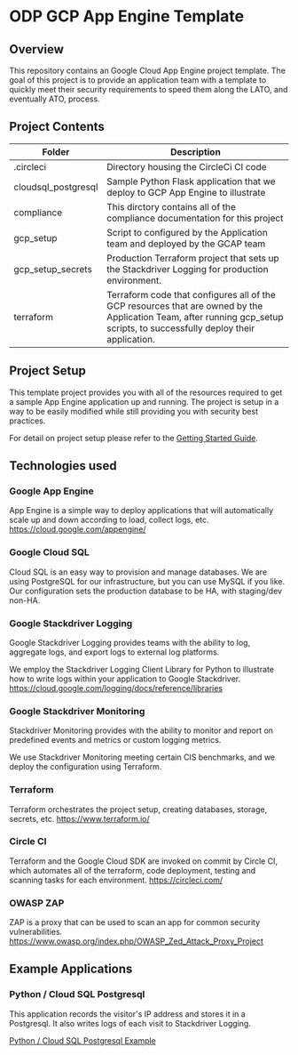 # ODP GCP App Engine Template


## Overview

This repository contains an Google Cloud App Engine project template.
The goal of this project is to provide an application team with a template to quickly 
meet their security requirements to speed them along the LATO, and eventually ATO, process.


## Project Contents


| Folder    |  Description    |
|---        |---              |
| .circleci   |   Directory housing the CircleCi CI code  |
| cloudsql_postgresql  |  Sample Python Flask application that we deploy to GCP App Engine to illustrate  |
| compliance  |  This dirctory contains all of the compliance documentation for this project |
| gcp_setup |  Script to configured by the Application team and deployed by the GCAP team   |
| gcp_setup_secrets     |  Production Terraform project that sets up the Stackdriver Logging for production environment.  |
| terraform     |  Terraform code that configures all of the GCP resources that are owned by the Application Team, after running gcp_setup scripts, to successfully deploy their application.  |


## Project Setup 

This template project provides you with all of the resources required to get a sample App Engine application up and running.
The project is setup in a way to be easily modified while still providing you with security best practices.

For detail on project setup please refer to the [Getting Started Guide](GettingStarted.md).


## Technologies used  


### Google App Engine
App Engine is a simple way to deploy applications that will automatically scale
up and down according to load, collect logs, etc.  https://cloud.google.com/appengine/

### Google Cloud SQL
Cloud SQL is an easy way to provision and manage databases.  We are using PostgreSQL
for our infrastructure, but you can use MySQL if you like.  Our configuration sets the
production database to be HA, with staging/dev non-HA.

### Google Stackdriver Logging

Google Stackdriver Logging provides teams with the ability to log, aggregate logs, and
export logs to external log platforms.

We employ the Stackdriver Logging Client Library for Python to illustrate how to
write logs within your application to Google Stackdriver.  https://cloud.google.com/logging/docs/reference/libraries

### Google Stackdriver Monitoring

Stackdriver Monitoring provides with the ability to monitor and report on predefined 
events and metrics or custom logging metrics.

We use Stackdriver Monitoring meeting certain CIS benchmarks, and we deploy the configuration
using Terraform.

### Terraform
Terraform orchestrates the project setup, creating databases, storage,
secrets, etc.  https://www.terraform.io/

### Circle CI
Terraform and the Google Cloud SDK are invoked on commit by Circle CI, which
automates all of the terraform, code deployment, testing and scanning tasks
for each environment.  https://circleci.com/

### OWASP ZAP
ZAP is a proxy that can be used to scan an app for common security vulnerabilities.
https://www.owasp.org/index.php/OWASP_Zed_Attack_Proxy_Project


## Example Applications

### Python / Cloud SQL Postgresql 

This application records the visitor's IP address and stores it in a Postgresql.
It also writes logs of each visit to Stackdriver Logging. 

[Python / Cloud SQL Postgresql Example](cloudsql_postgresql/README.md)